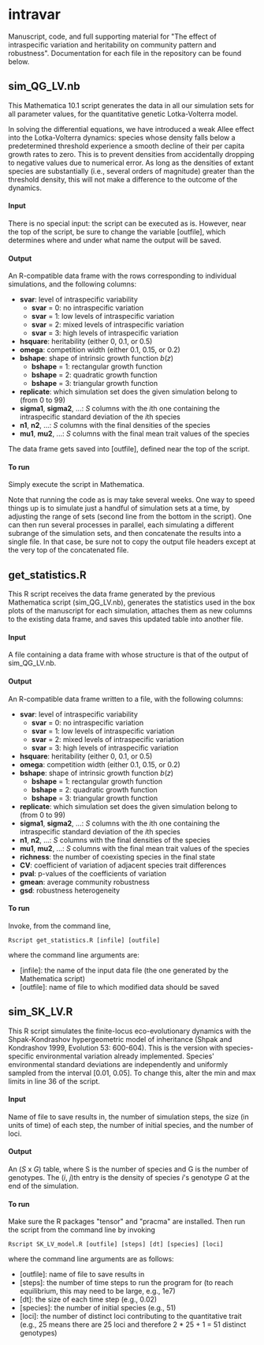 # intravar

Manuscript, code, and full supporting material for "The effect of intraspecific variation and heritability on community pattern and robustness". Documentation for each file in the repository can be found below.


## sim\_QG\_LV.nb

This Mathematica 10.1 script generates the data in all our simulation sets for all parameter values, for the quantitative genetic Lotka-Volterra model.

In solving the differential equations, we have introduced a weak Allee effect into the Lotka-Volterra dynamics: species whose density falls below a predetermined threshold experience a smooth decline of their per capita growth rates to zero. This is to prevent densities from accidentally dropping to negative values due to numerical error. As long as the densities of extant species are substantially (i.e., several orders of magnitude) greater than the threshold density, this will not make a difference to the outcome of the dynamics.

#### Input

There is no special input: the script can be executed as is. However, near the top of the script, be sure to change the variable [outfile], which determines where and under what name the output will be saved.

#### Output

An R-compatible data frame with the rows corresponding to individual simulations, and the following columns:
* **svar**: level of intraspecific variability
  - **svar** = 0: no intraspecific variation
  - **svar** = 1: low levels of intraspecific variation
  - **svar** = 2: mixed levels of intraspecific variation
  - **svar** = 3: high levels of intraspecific variation
* **hsquare**: heritability (either 0, 0.1, or 0.5)
* **omega**: competition width (either 0.1, 0.15, or 0.2)
* **bshape**: shape of intrinsic growth function *b*(*z*)
  - **bshape** = 1: rectangular growth function
  - **bshape** = 2: quadratic growth function
  - **bshape** = 3: triangular growth function
* **replicate**: which simulation set does the given simulation belong to (from 0 to 99)
* **sigma1**, **sigma2**, ...: *S* columns with the *i*th one containing the intraspecific standard deviation of the *i*th species
* **n1**, **n2**, ...: *S* columns with the final densities of the species
* **mu1**, **mu2**, ...: *S* columns with the final mean trait values of the species

The data frame gets saved into [outfile], defined near the top of the script.

#### To run

Simply execute the script in Mathematica.

Note that running the code as is may take several weeks. One way to speed things up is to simulate just a handful of simulation sets at a time, by adjusting the range of sets (second line from the bottom in the script). One can then run several processes in parallel, each simulating a different subrange of the simulation sets, and then concatenate the results into a single file. In that case, be sure not to copy the output file headers except at the very top of the concatenated file.


## get_statistics.R

This R script receives the data frame generated by the previous Mathematica script (sim\_QG\_LV.nb), generates the statistics used in the box plots of the manuscript for each simulation, attaches them as new columns to the existing data frame, and saves this updated table into another file.

#### Input

A file containing a data frame with whose structure is that of the output of sim\_QG\_LV.nb.

#### Output

An R-compatible data frame written to a file, with the following columns:
* **svar**: level of intraspecific variability
  - **svar** = 0: no intraspecific variation
  - **svar** = 1: low levels of intraspecific variation
  - **svar** = 2: mixed levels of intraspecific variation
  - **svar** = 3: high levels of intraspecific variation
* **hsquare**: heritability (either 0, 0.1, or 0.5)
* **omega**: competition width (either 0.1, 0.15, or 0.2)
* **bshape**: shape of intrinsic growth function *b*(*z*)
  - **bshape** = 1: rectangular growth function
  - **bshape** = 2: quadratic growth function
  - **bshape** = 3: triangular growth function
* **replicate**: which simulation set does the given simulation belong to (from 0 to 99)
* **sigma1**, **sigma2**, ...: *S* columns with the *i*th one containing the intraspecific standard deviation of the *i*th species
* **n1**, **n2**, ...: *S* columns with the final densities of the species
* **mu1**, **mu2**, ...: *S* columns with the final mean trait values of the species
* **richness**: the number of coexisting species in the final state
* **CV**: coefficient of variation of adjacent species trait differences
* **pval**: p-values of the coefficients of variation
* **gmean**: average community robustness
* **gsd**: robustness heterogeneity

#### To run

Invoke, from the command line,

    Rscript get_statistics.R [infile] [outfile]

where the command line arguments are:                                                                   
- [infile]: the name of the input data file (the one generated by the Mathematica script)
- [outfile]: name of file to which modified data should be saved


## sim\_SK\_LV.R

This R script simulates the finite-locus eco-evolutionary dynamics with the Shpak-Kondrashov hypergeometric model of inheritance (Shpak and Kondrashov 1999, Evolution 53: 600-604). This is the version with species-specific environmental variation already implemented. Species' environmental standard deviations are independently and uniformly sampled from the interval [0.01, 0.05]. To change this, alter the min and max limits in line 36 of the script.

#### Input

Name of file to save results in, the number of simulation steps, the size (in units of time) of each step, the number of initial species, and the number of loci.

#### Output

An (*S* x *G*) table, where S is the number of species and G is the number of genotypes. The (*i*,  *j*)th entry is the density of species *i*'s genotype *G* at the end of the simulation.


#### To run

Make sure the R packages "tensor" and "pracma" are installed. Then run the script from the command line by invoking

    Rscript SK_LV_model.R [outfile] [steps] [dt] [species] [loci]

where the command line arguments are as follows:
* [outfile]: name of file to save results in
* [steps]: the number of time steps to run the program for (to reach equilibrium, this may need to be large, e.g., 1e7)
* [dt]: the size of each time step (e.g., 0.02)
* [species]: the number of initial species (e.g., 51)
* [loci]: the number of distinct loci contributing to the quantitative trait (e.g., 25 means there are 25 loci and therefore 2 * 25 + 1 = 51 distinct genotypes)
